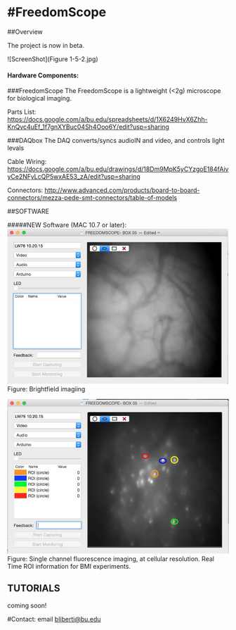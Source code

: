 #FreedomScope 
============

##Overview


The project is now in beta. 

![ScreenShot](Figure 1-5-2.jpg)

#### Hardware Components: 
###FreedomScope
The FreedomScope is a lightweight (<2g)  microscope for biological imaging.

Parts List:
https://docs.google.com/a/bu.edu/spreadsheets/d/1X6249HvX6Zhh-KnQvc4uEf_1f7gnXYBuc04Sh4Ooo6Y/edit?usp=sharing

###DAQbox
The DAQ converts/syncs audioIN and video, and controls light levals

Cable Wiring: https://docs.google.com/a/bu.edu/drawings/d/18Dm9MpK5yCYzgoE184fAivyCe2NFyLcQP5wxAE53_zA/edit?usp=sharing

Connectors:  http://www.advanced.com/products/board-to-board-connectors/mezza-pede-smt-connectors/table-of-models 


##SOFTWARE

#####NEW Software (MAC 10.7 or later):
![ScreenShot](FS01.jpg)
Figure: Brightfield imagiing 


![ScreenShot](FS02.jpg)
Figure: Single channel fluorescence imaging, at cellular resolution. Real Time ROI information for BMI experiments.



## TUTORIALS
coming soon!


#Contact:
email bliberti@bu.edu




